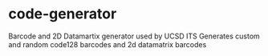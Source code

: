# code-generator
Barcode and 2D Datamartix generator used by UCSD ITS
Generates custom and random code128 barcodes and 2d datamatrix barcodes
